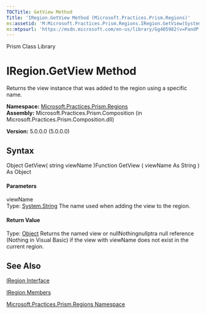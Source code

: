 ```yaml
---
TOCTitle: GetView Method
Title: 'IRegion.GetView Method (Microsoft.Practices.Prism.Regions)'
ms:assetid: 'M:Microsoft.Practices.Prism.Regions.IRegion.GetView(System.String)'
ms:mtpsurl: 'https://msdn.microsoft.com/en-us/library/Gg405982(v=PandP.50)'
---
```


Prism Class Library

IRegion.GetView Method
==========================

Returns the view instance that was added to the region using a specific name.

**Namespace:** [Microsoft.Practices.Prism.Regions](https://msdn.microsoft.com/n:microsoft.practices.prism.regions)
**Assembly:** Microsoft.Practices.Prism.Composition (in Microsoft.Practices.Prism.Composition.dll)

**Version:** 5.0.0.0 (5.0.0.0)

## Syntax


<span id="syntaxToggle"></span>Object GetView( string viewName )Function GetView ( viewName As String ) As Object
#### Parameters

viewName  
Type: [System.String](http://msdn2.microsoft.com/en-us/library/s1wwdcbf)
The name used when adding the view to the region.

#### Return Value

Type: [Object](http://msdn2.microsoft.com/en-us/library/e5kfa45b)
Returns the named view or nullNothingnullptra null reference (Nothing in Visual Basic) if the view with viewName does not exist in the current region.

See Also
--------


[IRegion Interface](https://msdn.microsoft.com/t:microsoft.practices.prism.regions.iregion)

[IRegion Members](https://msdn.microsoft.com/allmembers.t:microsoft.practices.prism.regions.iregion)

[Microsoft.Practices.Prism.Regions Namespace](https://msdn.microsoft.com/n:microsoft.practices.prism.regions)
